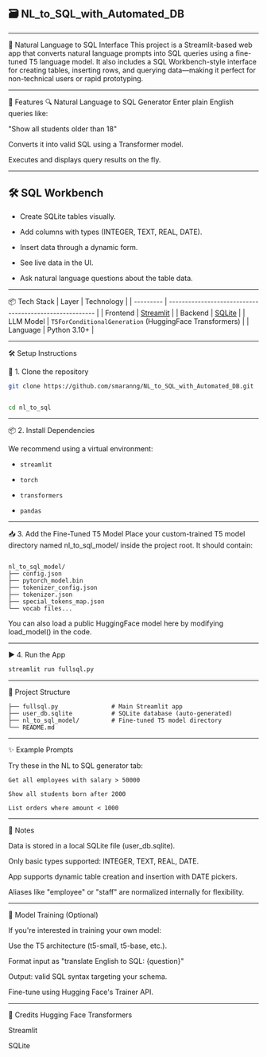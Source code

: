 ## 🗃️ NL_to_SQL_with_Automated_DB
---


🧠 Natural Language to SQL Interface
This project is a Streamlit-based web app that converts natural language prompts into SQL queries using a fine-tuned T5 language model. It also includes a SQL Workbench-style interface for creating tables, inserting rows, and querying data—making it perfect for non-technical users or rapid prototyping.

---

🚀 Features
🔍 Natural Language to SQL Generator
Enter plain English queries like:

"Show all students older than 18"

Converts it into valid SQL using a Transformer model.

Executes and displays query results on the fly.

---


🛠️ SQL Workbench
---

- Create SQLite tables visually.

- Add columns with types (INTEGER, TEXT, REAL, DATE).

- Insert data through a dynamic form.

- See live data in the UI.

- Ask natural language questions about the table data.

---


📦 Tech Stack
| Layer     | Technology                                              |
| --------- | ------------------------------------------------------- |
| Frontend  | [Streamlit](https://streamlit.io/)                      |
| Backend   | [SQLite](https://sqlite.org/index.html)                 |
| LLM Model | `T5ForConditionalGeneration` (HuggingFace Transformers) |
| Language  | Python 3.10+                                            |

---


🛠️ Setup Instructions


🔧 1. Clone the repository
```bash
git clone https://github.com/smaranng/NL_to_SQL_with_Automated_DB.git


cd nl_to_sql
```
---


📦 2. Install Dependencies


We recommend using a virtual environment:

- `streamlit`


- `torch`


- `transformers`


- `pandas`

---



📥 3. Add the Fine-Tuned T5 Model
Place your custom-trained T5 model directory named nl_to_sql_model/ inside the project root. It should contain:
```

nl_to_sql_model/
├── config.json
├── pytorch_model.bin
├── tokenizer_config.json
├── tokenizer.json
├── special_tokens_map.json
└── vocab files...

```
You can also load a public HuggingFace model here by modifying load_model() in the code.

---

▶️ 4. Run the App


```bash
streamlit run fullsql.py
```

---


📁 Project Structure

```
├── fullsql.py               # Main Streamlit app
├── user_db.sqlite           # SQLite database (auto-generated)
├── nl_to_sql_model/         # Fine-tuned T5 model directory
└── README.md
```

---


✨ Example Prompts


Try these in the NL to SQL generator tab:
```
Get all employees with salary > 50000

Show all students born after 2000

List orders where amount < 1000
```

---

🔐 Notes


Data is stored in a local SQLite file (user_db.sqlite).

Only basic types supported: INTEGER, TEXT, REAL, DATE.

App supports dynamic table creation and insertion with DATE pickers.

Aliases like "employee" or "staff" are normalized internally for flexibility.

---

🧠 Model Training (Optional)


If you're interested in training your own model:

Use the T5 architecture (t5-small, t5-base, etc.).

Format input as "translate English to SQL: {question}"

Output: valid SQL syntax targeting your schema.

Fine-tune using Hugging Face's Trainer API.

---


🙌 Credits
Hugging Face Transformers

Streamlit

SQLite




